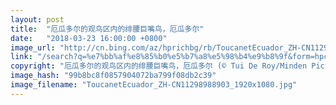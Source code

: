 ```yaml
---
layout: post
title:  "厄瓜多尔的观鸟区内的绯腰巨嘴鸟，厄瓜多尔"
date:   "2018-03-23 16:00:00 +0800"
image_url: "http://cn.bing.com/az/hprichbg/rb/ToucanetEcuador_ZH-CN11298988903_1920x1080.jpg"
link: "/search?q=%e7%bb%af%e8%85%b0%e5%b7%a8%e5%98%b4%e9%b8%9f&form=hpcapt&mkt=zh-cn"
copyright: "厄瓜多尔的观鸟区内的绯腰巨嘴鸟，厄瓜多尔 (© Tui De Roy/Minden Pictures)"
image_hash: "99b8bc8f0857904072ba799f08db2c39"
image_filename: "ToucanetEcuador_ZH-CN11298988903_1920x1080.jpg"
---
```

